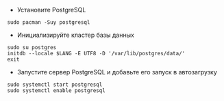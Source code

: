 * Установите PostgreSQL
```
sudo pacman -Suy postgresql
```
* Инициализируйте кластер базы данных
```
sudo su postgres
initdb --locale $LANG -E UTF8 -D '/var/lib/postgres/data/'
exit
```
* Запустите сервер PostgreSQL и добавьте его запуск в автозагрузку
```
sudo systemctl start postgresql
sudo systemctl enable postgresql
```